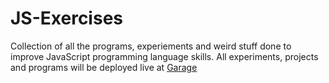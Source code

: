 JS-Exercises
===
Collection of all the programs, experiements and weird stuff done to improve JavaScript programming language skills. All experiments, projects and programs will be deployed live at [Garage](https://gagansikri.in/garage/)
